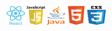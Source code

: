 <!-- - 👋 Hi, I’m @GitUserVivek
- 👀 Interested To learn Programming Languages 
- 💻 Looking For Job Opportunity
 --> 
<img  height="50px" width="50px"  src="https://github.com/GitUserVivek/GitUserVivek/blob/main/react.png" />
<img  height="50px" width="50px"  src="https://github.com/GitUserVivek/GitUserVivek/blob/main/javascript.png" />
<img  height="50px" width="50px"  src="https://github.com/GitUserVivek/GitUserVivek/blob/main/java.png" />
<img  height="50px" width="50px"  src="https://github.com/GitUserVivek/GitUserVivek/blob/main/html.png" />
<img  height="50px" width="50px"  src="https://github.com/GitUserVivek/GitUserVivek/blob/main/css.png" />
